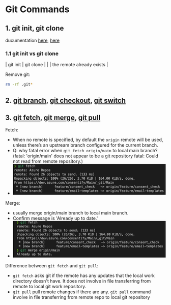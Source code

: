 # Git Commands


## **1. git init, git clone**
ducumentation [here](https://github.com/git-guides/git-init), [here](https://git-scm.com/docs/git-init)

### 1.1 git init vs git clone

| git init | git clone |
|  | the remote already exists |

Remove git:
```bash
rm -rf .git*
```







## 2. [git branch](https://git-scm.com/docs/git-branch), [git checkout](https://git-scm.com/docs/git-checkout), [git switch](https://git-scm.com/docs/git-switch)




## 3. [git fetch](https://git-scm.com/docs/git-fetch), [git merge](https://git-scm.com/docs/git-merge), [git pull](https://git-scm.com/docs/git-pull)

Fetch: 
- When no remote is specified, by default the `origin` remote will be used, unless there’s an upstream branch configured for the current branch.
- Q: why fatal error when `git fetch origin/main` to local main branch? (fatal: 'origin/main' does not appear to be a git repository fatal: Could not read from remote repository.)
- <img src="../sources/fetch.jpg" width="500">

Merge: 
- usually merge origin/main branch to local main branch. 
- Confirm message is 'Already up to date.'
- <img src="../sources/merge.jpg" width="500">

Difference between `git fetch` and `git pull`:
- `git fetch` asks git if the remote has any updates that the local work directory doesn't have. It does not involve in file transferring from remote to local git work repository.
- `git pull` pull remote changes if there are any. `git pull` command involve in file transferring from remote repo to local git repository